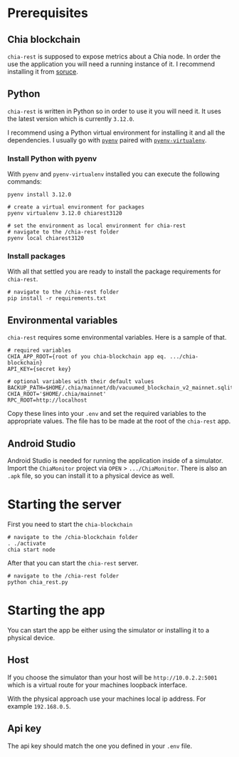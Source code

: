 # Prerequisites

## Chia blockchain

`chia-rest` is supposed to expose metrics about a Chia node. In order the use the application you will need a running instance of it. I recommend installing it from [soruce](https://docs.chia.net/installation/#from-source).

## Python

`chia-rest` is written in Python so in order to use it you will need it. It uses the latest version which is currently `3.12.0`.

I recommend using a Python virtual environment for installing it and all the dependencies. I usually go with [`pyenv`](https://github.com/pyenv/pyenv) paired with [`pyenv-virtualenv`](https://github.com/pyenv/pyenv-virtualenv).

### Install Python with pyenv

With `pyenv` and `pyenv-virtualenv` installed you can execute the following commands:

```
pyenv install 3.12.0

# create a virtual environment for packages
pyenv virtualenv 3.12.0 chiarest3120

# set the environment as local environment for chia-rest
# navigate to the /chia-rest folder
pyenv local chiarest3120 
```

### Install packages

With all that settled you are ready to install the package requirements for `chia-rest`.

```
# navigate to the /chia-rest folder
pip install -r requirements.txt
```

## Environmental variables

`chia-rest` requires some environmental variables.
Here is a sample of that.

```
# required variables
CHIA_APP_ROOT={root of you chia-blockchain app eq. .../chia-blockchain}
API_KEY={secret key}

# optional variables with their default values
BACKUP_PATH=$HOME/.chia/mainnet/db/vacuumed_blockchain_v2_mainnet.sqlite
CHIA_ROOT='$HOME/.chia/mainnet'
RPC_ROOT=http://localhost
```

Copy these lines into your `.env` and set the required variables to the appropriate values.
The file has to be made at the root of the `chia-rest` app.

## Android Studio

Android Studio is needed for running the application inside of a simulator. Import the `ChiaMonitor` project via `OPEN` > `.../ChiaMonitor`. There is also an `.apk` file, so you can install it to a physical device as well.

# Starting the server

First you need to start the `chia-blockchain`

```
# navigate to the /chia-blockchain folder
. ./activate
chia start node
```

After that you can start the `chia-rest` server.

```
# navigate to the /chia-rest folder
python chia_rest.py
```

# Starting the app

You can start the app be either using the simulator or installing it to a physical device.

## Host

If you choose the simulator than your host will be `http://10.0.2.2:5001` which is a virtual route for your machines loopback interface.

With the physical approach use your machines local ip address. For example `192.168.0.5`.

## Api key

The api key should match the one you defined in your `.env` file.
